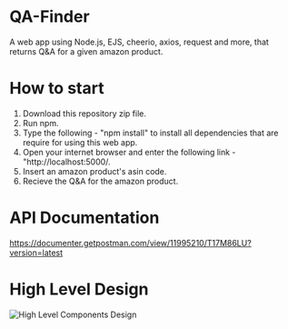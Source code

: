 # QA-Finder
A web app using Node.js, EJS, cheerio, axios, request and more, that returns Q&amp;A for a given amazon product.

# How to start
1. Download this repository zip file.
2. Run npm.
3. Type the following - "npm install" to install all dependencies that are require for using this web app.
4. Open your internet browser and enter the following link - "http://localhost:5000/.
5. Insert an amazon product's asin code.
6. Recieve the Q&A for the amazon product.

# API Documentation
https://documenter.getpostman.com/view/11995210/T17M86LU?version=latest

# High Level Design
![High Level Components Design](https://user-images.githubusercontent.com/55742997/87226516-e1460b80-c39c-11ea-86d3-9bccaa1f2174.jpg)

